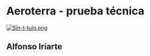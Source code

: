 # Aeroterra - prueba técnica
[![Sin-t-tulo.png](https://i.postimg.cc/hPfsrtWW/Sin-t-tulo.png)](https://postimg.cc/JGCj7mzP)

## Alfonso Iriarte
